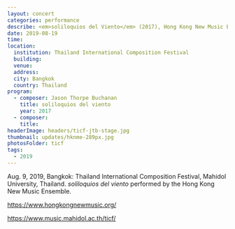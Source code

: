 ```yaml
---
layout: concert
categories: performance
describe: <em>soliloquios del Viento</em> (2017), Hong Kong New Music Ensemble. TICF.
date: 2019-08-19
time:
location:
  institution: Thailand International Composition Festival
  building:
  venue:
  address:
  city: Bangkok
  country: Thailand
program:
  - composer: Jason Thorpe Buchanan
    title: soliloquios del viento
    year: 2017
  - composer:
    title:
headerImage: headers/ticf-jtb-stage.jpg
thumbnail: updates/hknme-289px.jpg
photosFolder: ticf
tags:
  - 2019
---
```


Aug. 9, 2019, Bangkok: Thailand International Composition Festival, Mahidol University, Thailand. *soliloquios del viento* performed by the Hong Kong New Music Ensemble.

https://www.hongkongnewmusic.org/

https://www.music.mahidol.ac.th/ticf/
